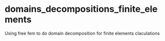# domains_decompositions_finite_elements

Using free fem to do domain decomposition for finite elements claculations
